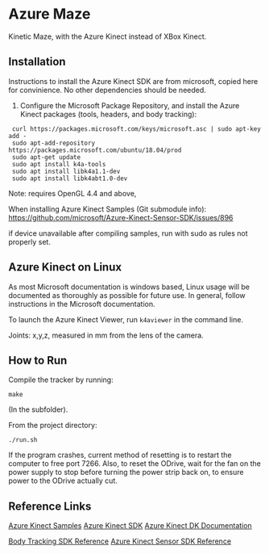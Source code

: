 # Azure Maze #
Kinetic Maze, with the Azure Kinect instead of XBox Kinect.



## Installation ##
Instructions to install the Azure Kinect SDK are from microsoft, copied here for convinience. No other dependencies should be needed.

1. Configure the Microsoft Package Repository, and install the Azure Kinect packages (tools, headers, and body tracking):
```
 curl https://packages.microsoft.com/keys/microsoft.asc | sudo apt-key add -
 sudo apt-add-repository https://packages.microsoft.com/ubuntu/18.04/prod
 sudo apt-get update
 sudo apt install k4a-tools
 sudo apt install libk4a1.1-dev
 sudo apt install libk4abt1.0-dev
```
Note: requires OpenGL 4.4 and above,

When installing Azure Kinect Samples (Git submodule info):
https://github.com/microsoft/Azure-Kinect-Sensor-SDK/issues/896

if device unavailable after compiling samples, run with sudo as rules not properly set.


## Azure Kinect on Linux ##
As most Microsoft documentation is windows based, Linux usage will be documented as thoroughly as possible for future use. In general, follow instructions in the Microsoft documentation.

To launch the Azure Kinect Viewer, run `k4aviewer` in the command line.

Joints: x,y,z, measured in mm from the lens of the camera.

## How to Run ##
Compile the tracker by running:
```
make
```
(In the subfolder).

From the project directory:
```
./run.sh
```

If the program crashes, current method of resetting is to restart the computer to free port 7266. Also, to reset the ODrive, wait for the fan on the power supply to stop before turning the power strip back on, to ensure power to the ODrive actually cut.




## Reference Links ##
[Azure Kinect Samples](https://github.com/microsoft/Azure-Kinect-Samples)
[Azure Kinect SDK](https://github.com/microsoft/Azure-Kinect-Sensor-SDK)
[Azure Kinect DK Documentation](https://docs.microsoft.com/en-us/azure/kinect-dk/)

[Body Tracking SDK Reference](https://microsoft.github.io/Azure-Kinect-Body-Tracking/release/1.x.x/index.html)
[Azure Kinect Sensor SDK Reference](https://microsoft.github.io/Azure-Kinect-Sensor-SDK/master/index.html)
